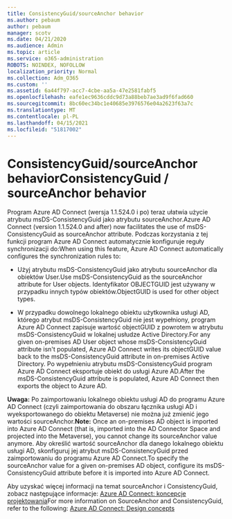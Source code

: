 ```yaml
---
title: ConsistencyGuid/sourceAnchor behavior
ms.author: pebaum
author: pebaum
manager: scotv
ms.date: 04/21/2020
ms.audience: Admin
ms.topic: article
ms.service: o365-administration
ROBOTS: NOINDEX, NOFOLLOW
localization_priority: Normal
ms.collection: Adm_O365
ms.custom: ''
ms.assetid: 6a44f797-acc7-4cbe-aa5a-47e2581fabf5
ms.openlocfilehash: eafe1ec9636cddc9d73a88beb7ae3ad9f6fad660
ms.sourcegitcommit: 8bc60ec34bc1e40685e3976576e04a2623f63a7c
ms.translationtype: MT
ms.contentlocale: pl-PL
ms.lasthandoff: 04/15/2021
ms.locfileid: "51817002"
---
```

# <a name="consistencyguid--sourceanchor-behavior"></a><span data-ttu-id="9bf4f-102">ConsistencyGuid/sourceAnchor behavior</span><span class="sxs-lookup"><span data-stu-id="9bf4f-102">ConsistencyGuid / sourceAnchor behavior</span></span>

<span data-ttu-id="9bf4f-103">Program Azure AD Connect (wersja 1.1.524.0 i po) teraz ułatwia użycie atrybutu msDS-ConsistencyGuid jako atrybutu sourceAnchor.</span><span class="sxs-lookup"><span data-stu-id="9bf4f-103">Azure AD Connect (version 1.1.524.0 and after) now facilitates the use of msDS-ConsistencyGuid as sourceAnchor attribute.</span></span> <span data-ttu-id="9bf4f-104">Podczas korzystania z tej funkcji program Azure AD Connect automatycznie konfiguruje reguły synchronizacji do:</span><span class="sxs-lookup"><span data-stu-id="9bf4f-104">When using this feature, Azure AD Connect automatically configures the synchronization rules to:</span></span>
  
- <span data-ttu-id="9bf4f-105">Użyj atrybutu msDS-ConsistencyGuid jako atrybutu sourceAnchor dla obiektów User.</span><span class="sxs-lookup"><span data-stu-id="9bf4f-105">Use msDS-ConsistencyGuid as the sourceAnchor attribute for User objects.</span></span> <span data-ttu-id="9bf4f-106">Identyfikator OBJECTGUID jest używany w przypadku innych typów obiektów.</span><span class="sxs-lookup"><span data-stu-id="9bf4f-106">ObjectGUID is used for other object types.</span></span>
    
- <span data-ttu-id="9bf4f-107">W przypadku dowolnego lokalnego obiektu użytkownika usługi AD, którego atrybut msDS-ConsistencyGuid nie jest wypełniony, program Azure AD Connect zapisuje wartość objectGUID z powrotem w atrybutu msDS-ConsistencyGuid w lokalnej usłudze Active Directory.</span><span class="sxs-lookup"><span data-stu-id="9bf4f-107">For any given on-premises AD User object whose msDS-ConsistencyGuid attribute isn't populated, Azure AD Connect writes its objectGUID value back to the msDS-ConsistencyGuid attribute in on-premises Active Directory.</span></span> <span data-ttu-id="9bf4f-108">Po wypełnieniu atrybutu msDS-ConsistencyGuid program Azure AD Connect eksportuje obiekt do usługi Azure AD.</span><span class="sxs-lookup"><span data-stu-id="9bf4f-108">After the msDS-ConsistencyGuid attribute is populated, Azure AD Connect then exports the object to Azure AD.</span></span>
    
 <span data-ttu-id="9bf4f-109">**Uwaga:** Po zaimportowaniu lokalnego obiektu usługi AD do programu Azure AD Connect (czyli zaimportowania do obszaru łącznika usługi AD i wyeksportowanego do obiektu Metaverse) nie można już zmienić jego wartości sourceAnchor.</span><span class="sxs-lookup"><span data-stu-id="9bf4f-109">**Note:** Once an on-premises AD object is imported into Azure AD Connect (that is, imported into the AD Connector Space and projected into the Metaverse), you cannot change its sourceAnchor value anymore.</span></span> <span data-ttu-id="9bf4f-110">Aby określić wartość sourceAnchor dla danego lokalnego obiektu usługi AD, skonfiguruj jej atrybut msDS-ConsistencyGuid przed zaimportowaniu do programu Azure AD Connect.</span><span class="sxs-lookup"><span data-stu-id="9bf4f-110">To specify the sourceAnchor value for a given on-premises AD object, configure its msDS-ConsistencyGuid attribute before it is imported into Azure AD Connect.</span></span> 
  
<span data-ttu-id="9bf4f-111">Aby uzyskać więcej informacji na temat sourceAnchor i ConsistencyGuid, zobacz następujące informacje: [Azure AD Connect: koncepcje projektowania](https://docs.microsoft.com/azure/active-directory/connect/active-directory-aadconnect-design-concepts)</span><span class="sxs-lookup"><span data-stu-id="9bf4f-111">For more information on SourceAnchor and ConsistencyGuid, refer to the following: [Azure AD Connect: Design concepts](https://docs.microsoft.com/azure/active-directory/connect/active-directory-aadconnect-design-concepts)</span></span>
  

